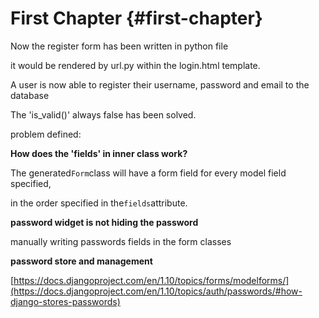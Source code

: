 # First Chapter {#first-chapter}

Now the register form has been written in python file

it would be rendered by url.py within the login.html template.

A user is now able to register their username, password and email to the database

The 'is\_valid\(\)' always false has been solved.

problem defined:

**How does the 'fields' in inner class work?**

The generated`Form`class will have a form field for every model field specified,

in the order specified in the`fields`attribute.

**password widget is not hiding the password**

manually writing passwords fields in the form classes

**password store and management**

[https://docs.djangoproject.com/en/1.10/topics/forms/modelforms/](https://docs.djangoproject.com/en/1.10/topics/auth/passwords/#how-django-stores-passwords)



